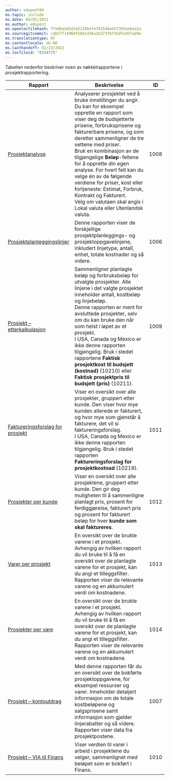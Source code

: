 ```yaml
---
author: edupont04
ms.topic: include
ms.date: 04/01/2021
ms.author: edupont
ms.openlocfilehash: ffe86add3d3a5124befe782548ab57365ee6ea2a
ms.sourcegitcommit: cdb57f14960f58b1d36a1b373fbf35dfed5fad9e
ms.translationtype: HT
ms.contentlocale: nb-NO
ms.lasthandoff: 02/23/2022
ms.locfileid: "8334775"
---
```

Tabellen nedenfor beskriver noen av nøkkelrapportene i prosjektrapportering.

| Rapport | Beskrivelse | ID | 
|---------|---------|---------|
| [Prosjektanalyse](https://businesscentral.dynamics.com?report=1008)|Analyserer prosjektet ved å bruke innstillinger du angir. Du kan for eksempel opprette en rapport som viser deg de budsjetterte prisene, forbruksprisene og fakturerbare prisene, og som deretter sammenligner de tre settene med priser.<br>Bruk en kombinasjon av de tilgjengelige **Beløp**-feltene for å opprette din egen analyse. For hvert felt kan du velge én av de følgende verdiene for priser, kost eller fortjeneste: Estimat, Forbruk, Kontrakt og Fakturert. <br>Velg om valutaen skal angis i Lokal valuta eller Utenlandsk valuta. |1008|
| [Prosjektplanleggingslinjer](https://businesscentral.dynamics.com?report=1006) |Denne rapporten viser de forskjellige prosjektplanleggings- og prosjektoppgavelinjene, inkludert linjetype, antall, enhet, totale kostnader og så videre.|1006|
| [Prosjekt – etterkalkulasjon](https://businesscentral.dynamics.com?report=1009)|Sammenligner planlagte beløp og forbruksbeløp for utvalgte prosjekter. Alle linjene i det valgte prosjektet inneholder antall, kostbeløp og linjebeløp. <br>Denne rapporten er ment for avsluttede prosjekter, selv om du kan bruke den når som helst i løpet av et prosjekt.<br>I USA, Canada og Mexico er ikke denne rapporten tilgjengelig. Bruk i stedet rapportene **Faktisk prosjektkost til budsjett (kostnad)** (10210) eller **Faktisk prosjektpris til budsjett (pris)** (10211).|1009|
| [Faktureringsforslag for prosjekt](https://businesscentral.dynamics.com?report=1011)|Viser en oversikt over alle prosjekter, gruppert etter kunde. Den viser hvor mye kunden allerede er fakturert, og hvor mye som gjenstår å fakturere, det vil si faktureringsforslag. <br>I USA, Canada og Mexico er ikke denne rapporten tilgjengelig. Bruk i stedet rapporten **Faktureringsforslag for prosjektkostnad** (10219).|1011|
| [Prosjekter per kunde](https://businesscentral.dynamics.com?report=1012)|Viser en oversikt over alle prosjektene, gruppert etter kunde. Den gir deg muligheten til å sammenligne planlagt pris, prosent for ferdiggjørelse, fakturert pris og prosent for fakturert beløp for hver **kunde som skal faktureres**.|1012|
| [Varer per prosjekt](https://businesscentral.dynamics.com?report=1013)|En oversikt over de brukte varene i et prosjekt. Avhengig av hvilken rapport du vil bruke til å få en oversikt over de planlagte varene for et prosjekt, kan du angi et tilleggsfilter. Rapporten viser de relevante varene og en akkumulert verdi om kostnadene.|1013|
| [Prosjekter per vare](https://businesscentral.dynamics.com?report=1014) |En oversikt over de brukte varene i et prosjekt. Avhengig av hvilken rapport du vil bruke til å få en oversikt over de planlagte varene for et prosjekt, kan du angi et tilleggsfilter. Rapporten viser de relevante varene og en akkumulert verdi om kostnadene.|1014|
| [Prosjekt – kontoutdrag](https://businesscentral.dynamics.com?report=1007) |Med denne rapporten får du en oversikt over de bokførte prosjektoppgavene, for eksempel ressurser og varer. Inneholder detaljert informasjon om de totale kostbeløpene og salgsprisene samt informasjon som gjelder linjerabatter og så videre. Rapporten viser data fra prosjektpostene.|1007|
| [Prosjekt – VIA til Finans](https://businesscentral.dynamics.com?report=1010) |Viser verdien til varer i arbeid i prosjektene du velger, sammenlignet med beløpet som er bokført i Finans.|1010|